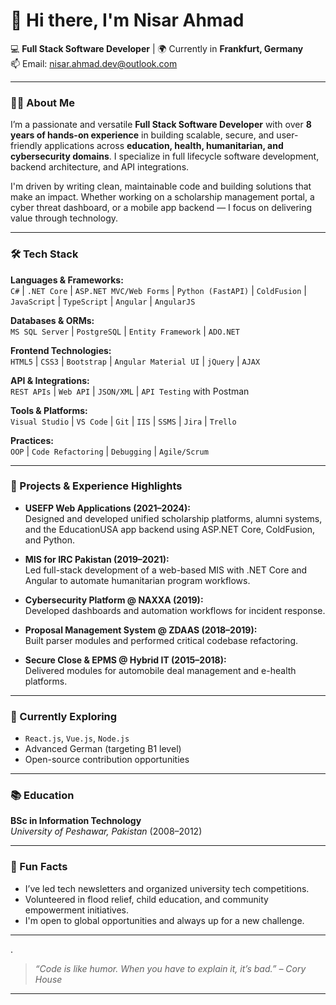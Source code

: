 # 👋 Hi there, I'm Nisar Ahmad

💻 **Full Stack Software Developer** | 🌍 Currently in **Frankfurt, Germany**  
📫 Email: [nisar.ahmad.dev@outlook.com](mailto:nisar.ahmad.dev@outlook.com)  


---

### 👨‍💻 About Me

I’m a passionate and versatile **Full Stack Software Developer** with over **8 years of hands-on experience** in building scalable, secure, and user-friendly applications across **education, health, humanitarian, and cybersecurity domains**. I specialize in full lifecycle software development, backend architecture, and API integrations.

I'm driven by writing clean, maintainable code and building solutions that make an impact. Whether working on a scholarship management portal, a cyber threat dashboard, or a mobile app backend — I focus on delivering value through technology.

---

### 🛠️ Tech Stack

**Languages & Frameworks:**  
`C#` | `.NET Core` | `ASP.NET MVC/Web Forms` | `Python (FastAPI)` | `ColdFusion` | `JavaScript` | `TypeScript` | `Angular` | `AngularJS`  

**Databases & ORMs:**  
`MS SQL Server` | `PostgreSQL` | `Entity Framework` | `ADO.NET`  

**Frontend Technologies:**  
`HTML5` | `CSS3` | `Bootstrap` | `Angular Material UI` | `jQuery` | `AJAX`

**API & Integrations:**  
`REST APIs` | `Web API` | `JSON/XML` | `API Testing` with Postman

**Tools & Platforms:**  
`Visual Studio` | `VS Code` | `Git` | `IIS` | `SSMS` | `Jira` | `Trello`

**Practices:**  
`OOP` | `Code Refactoring` | `Debugging` | `Agile/Scrum`

---

### 🚀 Projects & Experience Highlights

- **USEFP Web Applications (2021–2024):**  
  Designed and developed unified scholarship platforms, alumni systems, and the EducationUSA app backend using ASP.NET Core, ColdFusion, and Python.

- **MIS for IRC Pakistan (2019–2021):**  
  Led full-stack development of a web-based MIS with .NET Core and Angular to automate humanitarian program workflows.

- **Cybersecurity Platform @ NAXXA (2019):**  
  Developed dashboards and automation workflows for incident response.

- **Proposal Management System @ ZDAAS (2018–2019):**  
  Built parser modules and performed critical codebase refactoring.

- **Secure Close & EPMS @ Hybrid IT (2015–2018):**  
  Delivered modules for automobile deal management and e-health platforms.

---

### 🌱 Currently Exploring

- `React.js`, `Vue.js`, `Node.js`  
- Advanced German (targeting B1 level)  
- Open-source contribution opportunities  

---

### 📚 Education

**BSc in Information Technology**  
*University of Peshawar, Pakistan* (2008–2012)

---

### 📌 Fun Facts

- I’ve led tech newsletters and organized university tech competitions.  
- Volunteered in flood relief, child education, and community empowerment initiatives.  
- I'm open to global opportunities and always up for a new challenge.

---

.

> *“Code is like humor. When you have to explain it, it’s bad.” – Cory House*

---




<!--
**NisarAhmad90/NisarAhmad90** is a ✨ _special_ ✨ repository because its `README.md` (this file) appears on your GitHub profile.

Here are some ideas to get you started:

- 🔭 I’m currently working on ...
- 🌱 I’m currently learning ...
- 👯 I’m looking to collaborate on ...
- 🤔 I’m looking for help with ...
- 💬 Ask me about ...
- 📫 How to reach me: ...
- 😄 Pronouns: ...
- ⚡ Fun fact: ...
-->
